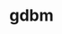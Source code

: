 ---
title: "gdbm"
layout: cache
categories: [package, v0.19]
meta: {"versions": ["1.23"], "compilers": ["gcc@=11.1.0", "gcc@=7.3.1", "gcc@=7.5.0", "gcc@=8.4.0", "oneapi@=2022.1.0"], "oss": ["amzn2", "ubuntu18.04", "ubuntu20.04"], "platforms": ["linux"], "targets": ["aarch64", "neoverse_n1", "x86_64", "x86_64_v3"], "stacks": ["aws-ahug", "aws-ahug-aarch64", "aws-isc", "aws-isc-aarch64", "build_systems", "data-vis-sdk", "e4s", "e4s-oneapi", "ml-cpu", "ml-cuda", "ml-rocm", "radiuss", "radiuss-aws", "radiuss-aws-aarch64", "tutorial"], "num_specs": 7, "num_specs_by_stack": {"aws-isc-aarch64": 2, "radiuss-aws-aarch64": 2, "aws-ahug-aarch64": 2, "aws-ahug": 1, "ml-rocm": 1, "aws-isc": 1, "ml-cuda": 1, "ml-cpu": 1, "radiuss-aws": 1, "tutorial": 2, "data-vis-sdk": 1, "build_systems": 1, "radiuss": 1, "e4s": 1, "e4s-oneapi": 1}}
spec_details: [{"hash": "rnfwi6pei623q5o65kwwq6up7gnqln6q", "compiler": "gcc@=7.3.1", "versions": ["1.23"], "os": "amzn2", "platform": "linux", "target": "aarch64", "variants": ["build_system=autotools"], "stacks": ["aws-isc-aarch64", "radiuss-aws-aarch64", "aws-ahug-aarch64"], "size": "-", "tarball": "https://binaries.spack.io/releases/v0.19/build_cache/linux-amzn2-aarch64/gcc-7.3.1/gdbm-1.23/linux-amzn2-aarch64-gcc-7.3.1-gdbm-1.23-rnfwi6pei623q5o65kwwq6up7gnqln6q.spack"}, {"hash": "5bpujm25p3wdmekgvwx3cykgtvsxhzk7", "compiler": "gcc@=7.3.1", "versions": ["1.23"], "os": "amzn2", "platform": "linux", "target": "neoverse_n1", "variants": ["build_system=autotools"], "stacks": ["aws-isc-aarch64", "radiuss-aws-aarch64", "aws-ahug-aarch64"], "size": "-", "tarball": "https://binaries.spack.io/releases/v0.19/build_cache/linux-amzn2-neoverse_n1/gcc-7.3.1/gdbm-1.23/linux-amzn2-neoverse_n1-gcc-7.3.1-gdbm-1.23-5bpujm25p3wdmekgvwx3cykgtvsxhzk7.spack"}, {"hash": "2wteyo5keeezxfzetsvcnrtsp6tq3il7", "compiler": "gcc@=7.3.1", "versions": ["1.23"], "os": "amzn2", "platform": "linux", "target": "x86_64_v3", "variants": ["build_system=autotools"], "stacks": ["aws-ahug", "ml-rocm", "aws-isc", "ml-cuda", "ml-cpu", "radiuss-aws"], "size": "-", "tarball": "https://binaries.spack.io/releases/v0.19/build_cache/linux-amzn2-x86_64_v3/gcc-7.3.1/gdbm-1.23/linux-amzn2-x86_64_v3-gcc-7.3.1-gdbm-1.23-2wteyo5keeezxfzetsvcnrtsp6tq3il7.spack"}, {"hash": "cpmyntybsnm3se7lfnvqosbiqzrcg2kq", "compiler": "gcc@=7.5.0", "versions": ["1.23"], "os": "ubuntu18.04", "platform": "linux", "target": "x86_64", "variants": ["build_system=autotools"], "stacks": ["tutorial", "data-vis-sdk", "build_systems", "radiuss"], "size": "-", "tarball": "https://binaries.spack.io/releases/v0.19/build_cache/linux-ubuntu18.04-x86_64/gcc-7.5.0/gdbm-1.23/linux-ubuntu18.04-x86_64-gcc-7.5.0-gdbm-1.23-cpmyntybsnm3se7lfnvqosbiqzrcg2kq.spack"}, {"hash": "ob3pxoq3fjcgmbltyy6oaf37sgqqqfrb", "compiler": "gcc@=11.1.0", "versions": ["1.23"], "os": "ubuntu20.04", "platform": "linux", "target": "x86_64", "variants": ["build_system=autotools"], "stacks": ["e4s"], "size": "-", "tarball": "https://binaries.spack.io/releases/v0.19/build_cache/linux-ubuntu20.04-x86_64/gcc-11.1.0/gdbm-1.23/linux-ubuntu20.04-x86_64-gcc-11.1.0-gdbm-1.23-ob3pxoq3fjcgmbltyy6oaf37sgqqqfrb.spack"}, {"hash": "6dpdzltsq23p7ybeihohvptihbgdfabv", "compiler": "gcc@=8.4.0", "versions": ["1.23"], "os": "ubuntu18.04", "platform": "linux", "target": "x86_64", "variants": ["build_system=autotools"], "stacks": ["tutorial"], "size": "-", "tarball": "https://binaries.spack.io/releases/v0.19/build_cache/linux-ubuntu18.04-x86_64/gcc-8.4.0/gdbm-1.23/linux-ubuntu18.04-x86_64-gcc-8.4.0-gdbm-1.23-6dpdzltsq23p7ybeihohvptihbgdfabv.spack"}, {"hash": "rkxqvoddear2bjw2ekysosbpr5eneupr", "compiler": "oneapi@=2022.1.0", "versions": ["1.23"], "os": "ubuntu20.04", "platform": "linux", "target": "x86_64", "variants": ["build_system=autotools"], "stacks": ["e4s-oneapi"], "size": "-", "tarball": "https://binaries.spack.io/releases/v0.19/build_cache/linux-ubuntu20.04-x86_64/oneapi-2022.1.0/gdbm-1.23/linux-ubuntu20.04-x86_64-oneapi-2022.1.0-gdbm-1.23-rkxqvoddear2bjw2ekysosbpr5eneupr.spack"}]
---